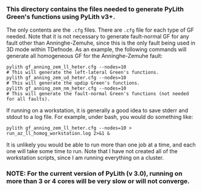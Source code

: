 ### This directory contains the files needed to generate PyLith Green's functions using PyLith v3+.
The only contents are the `.cfg` files. There are `.cfg` file for each type of GF needed. Note that it is not necessary to generate fault-normal GF for any fault other than Anninghe-Zemuhe, since this is the only fault being used in 3D mode within TDefnode. As an example, the following commands will generate all homogeneous GF for the Anninghe-Zemuhe fault:

```
pylith gf_anning_zem_ll_heter.cfg --nodes=10
# This will generate the left-lateral Green's functions.
pylith gf_anning_zem_ud_heter.cfg --nodes=10
# This will generate the updip Green's functions.
pylith gf_anning_zem_nm_heter.cfg --nodes=10
# This will generate the fault-normal Green's functions (not needed for all faults).
```

If running on a workstation, it is generally a good idea to save stderr and stdout to a log file. For example, under bash, you would do something like:

```
pylith gf_anning_zem_ll_heter.cfg --nodes=10 > run_az_ll_homog_workstation.log 2>&1 &
```

It is unlikely you would be able to run more than one job at a time, and each one will take some time to run. Note that I have not created all of the workstation scripts, since I am running everything on a cluster.

### NOTE: For the current version of PyLith (v 3.0), running on more than 3 or 4 cores will be very slow or will not converge.
